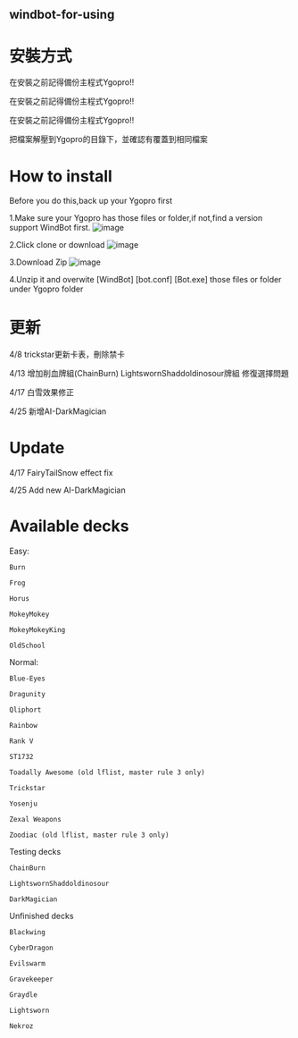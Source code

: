﻿## windbot-for-using

# 安裝方式

在安裝之前記得備份主程式Ygopro!!

在安裝之前記得備份主程式Ygopro!!

在安裝之前記得備份主程式Ygopro!!

把檔案解壓到Ygopro的目錄下，並確認有覆蓋到相同檔案


# How to install
Before you do this,back up your Ygopro first

1.Make sure your Ygopro has those files or folder,if not,find a version support WindBot first.
![image](https://github.com/handsomekiwi/windbot-for-using/blob/master/ignore%20this/3333.PNG)

2.Click clone or download 
![image](https://github.com/handsomekiwi/windbot-for-using/blob/master/ignore%20this/1111.PNG)

3.Download Zip
![image](https://github.com/handsomekiwi/windbot-for-using/blob/master/ignore%20this/2222.PNG)

4.Unzip it and overwite [WindBot] [bot.conf] [Bot.exe] those files or folder  under Ygopro folder

# 更新

4/8 trickstar更新卡表，刪除禁卡

4/13 增加削血牌組(ChainBurn)
LightswornShaddoldinosour牌組 修復選擇問題

4/17
白雪效果修正 

4/25
新增AI-DarkMagician

# Update

4/17
FairyTailSnow effect fix

4/25
Add new AI-DarkMagician

# Available decks

Easy:

    Burn

    Frog

    Horus

    MokeyMokey

    MokeyMokeyKing

    OldSchool

Normal:

    Blue-Eyes

    Dragunity

    Qliphort

    Rainbow

    Rank V

    ST1732

    Toadally Awesome (old lflist, master rule 3 only)

    Trickstar

    Yosenju

    Zexal Weapons

    Zoodiac (old lflist, master rule 3 only)

Testing decks

    ChainBurn

    LightswornShaddoldinosour

    DarkMagician  

Unfinished decks

    Blackwing

    CyberDragon

    Evilswarm

    Gravekeeper

    Graydle

    Lightsworn

    Nekroz

    


